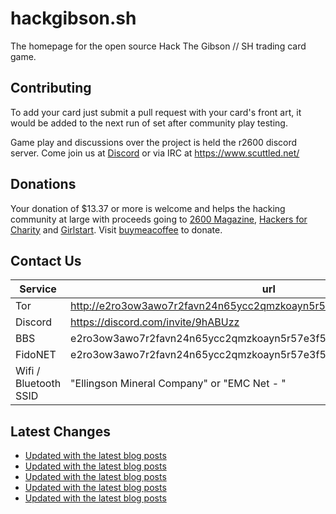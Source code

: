 # hackgibson.sh
The homepage for the open source Hack The Gibson // SH trading card game.


## Contributing

To add your card just submit a pull request with your card's front art, it would be added to the next run of set after community play testing.

Game play and discussions over the project is held the r2600 discord server. Come join us at [Discord](https://discord.com/invite/9hABUzz) or via IRC at https://www.scuttled.net/


## Donations

Your donation of $13.37 or more is welcome and helps the hacking community at large with proceeds going to [2600 Magazine](https://2600.com/), [Hackers for Charity](https://hackersforcharity.org) and [Girlstart](https://girlstart.org).  Visit [buymeacoffee](https://www.buymeacoffee.com/hackgibson.sh) to donate.


## Contact Us

Service | url
-|-
Tor | http://e2ro3ow3awo7r2favn24n65ycc2qmzkoayn5r57e3f56nvjwdcgg32ad.onion
Discord | https://discord.com/invite/9hABUzz
BBS | e2ro3ow3awo7r2favn24n65ycc2qmzkoayn5r57e3f56nvjwdcgg32ad.onion:23
FidoNET | e2ro3ow3awo7r2favn24n65ycc2qmzkoayn5r57e3f56nvjwdcgg32ad.onion:24554
Wifi / Bluetooth SSID | "Ellingson Mineral Company" or "EMC Net - <fidonet address>"

## Latest Changes
<!-- BLOG-POST-LIST:START -->
- [Updated with the latest blog posts](https://github.com/DFW2600/hackgibson.sh/commit/e3ff52e97a49d19e970310e8d8af0396916ca8c8)
- [Updated with the latest blog posts](https://github.com/DFW2600/hackgibson.sh/commit/66c9a2f3ed6b865e6da0701a06ea3f7e4f35f353)
- [Updated with the latest blog posts](https://github.com/DFW2600/hackgibson.sh/commit/b283cdc74be39ec262dfdde1f2a9bc2b11c0d3c3)
- [Updated with the latest blog posts](https://github.com/DFW2600/hackgibson.sh/commit/e234346e381a7a4d10a369ef100881c82e587a88)
- [Updated with the latest blog posts](https://github.com/DFW2600/hackgibson.sh/commit/da9f1e4435d3b0d8c55c280d69c3e5d4986e8981)
<!-- BLOG-POST-LIST:END -->
